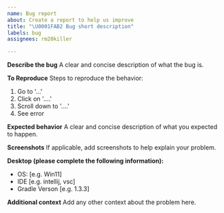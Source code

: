 ```yaml
---
name: Bug report
about: Create a report to help us improve
title: "\U0001FAB2 Bug short description"
labels: bug
assignees: rm20killer

---
```


**Describe the bug**
A clear and concise description of what the bug is.

**To Reproduce**
Steps to reproduce the behavior:
1. Go to '...'
2. Click on '....'
3. Scroll down to '....'
4. See error

**Expected behavior**
A clear and concise description of what you expected to happen.

**Screenshots**
If applicable, add screenshots to help explain your problem.

**Desktop (please complete the following information):**
 - OS: [e.g. Win11]
 - IDE [e.g. intellij, vsc]
 - Gradle Verson [e.g. 1.3.3]

**Additional context**
Add any other context about the problem here.
